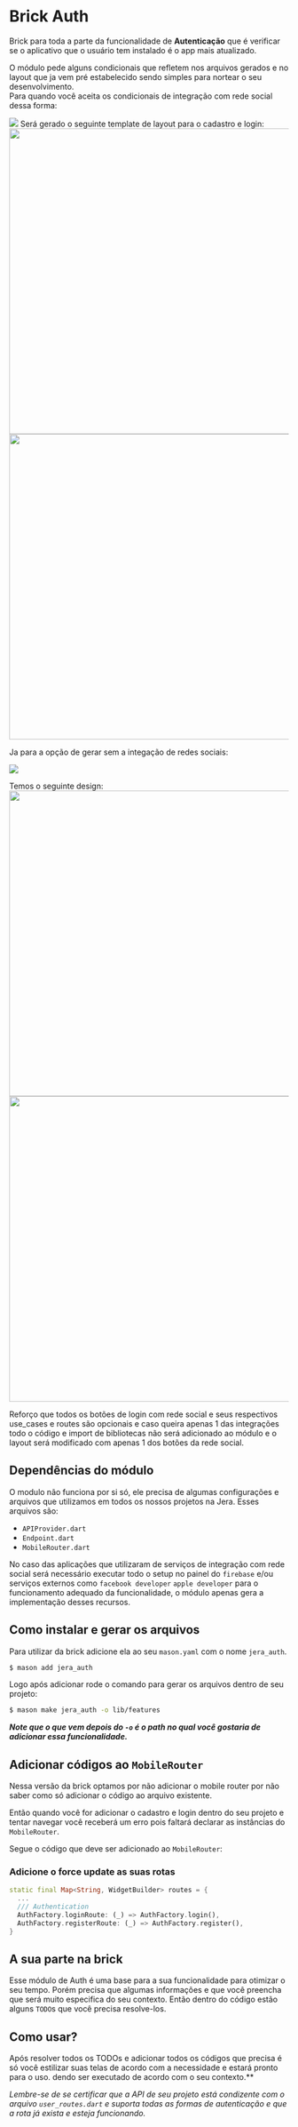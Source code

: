 # Brick Auth

Brick para toda a parte da funcionalidade de **Autenticação** que é verificar se o aplicativo que o usuário tem instalado é o app mais atualizado.

O módulo pede alguns condicionais que refletem nos arquivos gerados e no layout que ja vem pré estabelecido sendo simples para nortear o seu desenvolvimento. <br>
Para quando você aceita os condicionais de integração com rede social dessa forma:

<img src="assets/with_social_example.png" />
Será gerado o seguinte template de layout para o cadastro e login:

<img src="assets/login_social_example.png" height="550"/>
<img src="assets/register_social_example.png" height="550"/>

Ja para a opção de gerar sem a integação de redes sociais:

<img src="assets/without_social_example.png" />

Temos o seguinte design: <br>
<img src="assets/login_example.png" height="550"/>
<img src="assets/register_example.png" height="550"/>

Reforço que todos os botões de login com rede social e seus respectivos use_cases e routes são opcionais e caso queira apenas 1 das integrações todo o código e import de bibliotecas não será adicionado ao módulo e o layout será modificado com apenas 1 dos botões da rede social.

## Dependências do módulo

O modulo não funciona por si só, ele precisa de algumas configurações e arquivos que utilizamos em todos os nossos projetos na Jera. Esses arquivos são:

- `APIProvider.dart`
- `Endpoint.dart`
- `MobileRouter.dart`

No caso das aplicações que utilizaram de serviços de integração com rede social será necessário executar todo o setup no painel do `firebase` e/ou serviços externos como `facebook developer` `apple developer` para o funcionamento adequado da funcionalidade, o módulo apenas gera a implementação desses recursos.

## Como instalar e gerar os arquivos

Para utilizar da brick adicione ela ao seu `mason.yaml` com o nome `jera_auth`.

```bash
$ mason add jera_auth
```

Logo após adicionar rode o comando para gerar os arquivos dentro de seu projeto:

```bash
$ mason make jera_auth -o lib/features
```

**_Note que o que vem depois do `-o` é o path no qual você gostaria de adicionar essa funcionalidade._**

## Adicionar códigos ao `MobileRouter`

Nessa versão da brick optamos por não adicionar o mobile router por não saber como só adicionar o código ao arquivo existente.

Então quando você for adicionar o cadastro e login dentro do seu projeto e tentar navegar você receberá um erro pois faltará declarar as instâncias do `MobileRouter`.

Segue o código que deve ser adicionado ao `MobileRouter`:

### Adicione o force update as suas rotas

```dart
static final Map<String, WidgetBuilder> routes = {
  ...
  /// Authentication
  AuthFactory.loginRoute: (_) => AuthFactory.login(),
  AuthFactory.registerRoute: (_) => AuthFactory.register(),
}
```

## A sua parte na brick

Esse módulo de Auth é uma base para a sua funcionalidade para otimizar o seu tempo. Porém precisa que algumas informações e que você preencha que será muito especifica do seu contexto. Então dentro do código estão alguns `TODO`s que você precisa resolve-los.

## Como usar?

Após resolver todos os TODOs e adicionar todos os códigos que precisa é só você estilizar suas telas de acordo com a necessidade e estará pronto para o uso.
dendo ser executado de acordo com o seu contexto.\*\*

_Lembre-se de se certificar que a API de seu projeto está condizente com o arquivo `user_routes.dart` e suporta todas as formas de autenticação e que a rota já exista e esteja funcionando._
